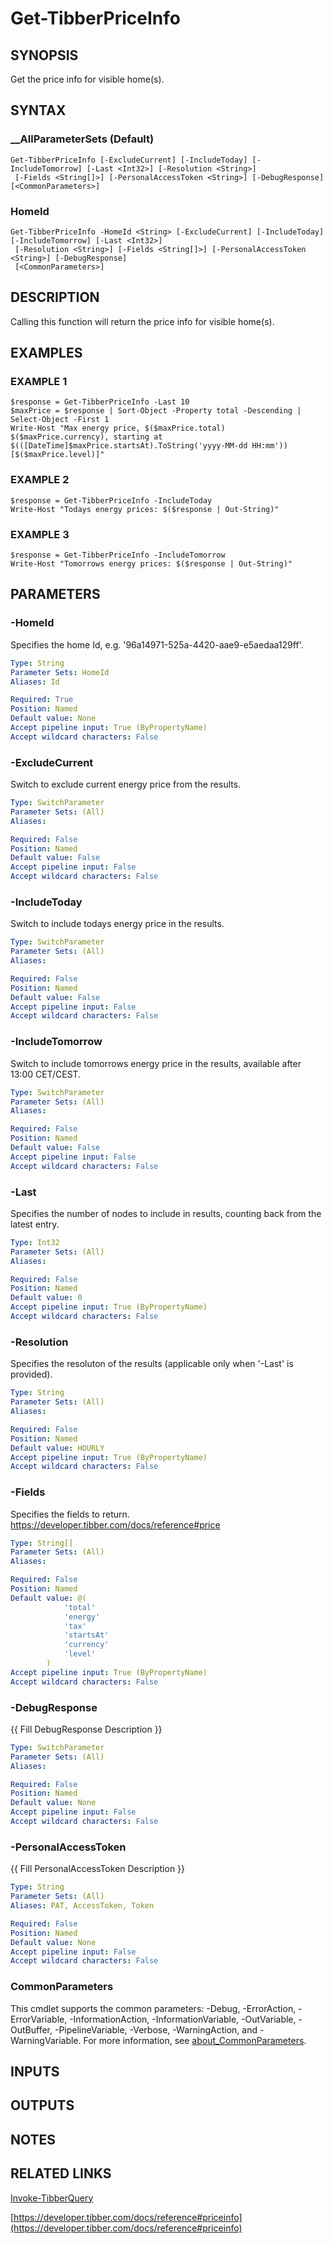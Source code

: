 # Get-TibberPriceInfo

## SYNOPSIS
Get the price info for visible home(s).

## SYNTAX

### __AllParameterSets (Default)
```
Get-TibberPriceInfo [-ExcludeCurrent] [-IncludeToday] [-IncludeTomorrow] [-Last <Int32>] [-Resolution <String>]
 [-Fields <String[]>] [-PersonalAccessToken <String>] [-DebugResponse] [<CommonParameters>]
```

### HomeId
```
Get-TibberPriceInfo -HomeId <String> [-ExcludeCurrent] [-IncludeToday] [-IncludeTomorrow] [-Last <Int32>]
 [-Resolution <String>] [-Fields <String[]>] [-PersonalAccessToken <String>] [-DebugResponse]
 [<CommonParameters>]
```

## DESCRIPTION
Calling this function will return the price info for visible home(s).

## EXAMPLES

### EXAMPLE 1
```
$response = Get-TibberPriceInfo -Last 10
$maxPrice = $response | Sort-Object -Property total -Descending | Select-Object -First 1
Write-Host "Max energy price, $($maxPrice.total) $($maxPrice.currency), starting at $(([DateTime]$maxPrice.startsAt).ToString('yyyy-MM-dd HH:mm')) [$($maxPrice.level)]"
```

### EXAMPLE 2
```
$response = Get-TibberPriceInfo -IncludeToday
Write-Host "Todays energy prices: $($response | Out-String)"
```

### EXAMPLE 3
```
$response = Get-TibberPriceInfo -IncludeTomorrow
Write-Host "Tomorrows energy prices: $($response | Out-String)"
```

## PARAMETERS

### -HomeId
Specifies the home Id, e.g.
'96a14971-525a-4420-aae9-e5aedaa129ff'.

```yaml
Type: String
Parameter Sets: HomeId
Aliases: Id

Required: True
Position: Named
Default value: None
Accept pipeline input: True (ByPropertyName)
Accept wildcard characters: False
```

### -ExcludeCurrent
Switch to exclude current energy price from the results.

```yaml
Type: SwitchParameter
Parameter Sets: (All)
Aliases:

Required: False
Position: Named
Default value: False
Accept pipeline input: False
Accept wildcard characters: False
```

### -IncludeToday
Switch to include todays energy price in the results.

```yaml
Type: SwitchParameter
Parameter Sets: (All)
Aliases:

Required: False
Position: Named
Default value: False
Accept pipeline input: False
Accept wildcard characters: False
```

### -IncludeTomorrow
Switch to include tomorrows energy price in the results, available after 13:00 CET/CEST.

```yaml
Type: SwitchParameter
Parameter Sets: (All)
Aliases:

Required: False
Position: Named
Default value: False
Accept pipeline input: False
Accept wildcard characters: False
```

### -Last
Specifies the number of nodes to include in results, counting back from the latest entry.

```yaml
Type: Int32
Parameter Sets: (All)
Aliases:

Required: False
Position: Named
Default value: 0
Accept pipeline input: True (ByPropertyName)
Accept wildcard characters: False
```

### -Resolution
Specifies the resoluton of the results (applicable only when '-Last' is provided).

```yaml
Type: String
Parameter Sets: (All)
Aliases:

Required: False
Position: Named
Default value: HOURLY
Accept pipeline input: True (ByPropertyName)
Accept wildcard characters: False
```

### -Fields
Specifies the fields to return.
https://developer.tibber.com/docs/reference#price

```yaml
Type: String[]
Parameter Sets: (All)
Aliases:

Required: False
Position: Named
Default value: @(
            'total'
            'energy'
            'tax'
            'startsAt'
            'currency'
            'level'
        )
Accept pipeline input: True (ByPropertyName)
Accept wildcard characters: False
```

### -DebugResponse
{{ Fill DebugResponse Description }}

```yaml
Type: SwitchParameter
Parameter Sets: (All)
Aliases:

Required: False
Position: Named
Default value: None
Accept pipeline input: False
Accept wildcard characters: False
```

### -PersonalAccessToken
{{ Fill PersonalAccessToken Description }}

```yaml
Type: String
Parameter Sets: (All)
Aliases: PAT, AccessToken, Token

Required: False
Position: Named
Default value: None
Accept pipeline input: False
Accept wildcard characters: False
```

### CommonParameters
This cmdlet supports the common parameters: -Debug, -ErrorAction, -ErrorVariable, -InformationAction, -InformationVariable, -OutVariable, -OutBuffer, -PipelineVariable, -Verbose, -WarningAction, and -WarningVariable. For more information, see [about_CommonParameters](http://go.microsoft.com/fwlink/?LinkID=113216).

## INPUTS

## OUTPUTS

## NOTES

## RELATED LINKS

[Invoke-TibberQuery](Invoke-TibberQuery.md)

[https://developer.tibber.com/docs/reference#priceinfo](https://developer.tibber.com/docs/reference#priceinfo)

